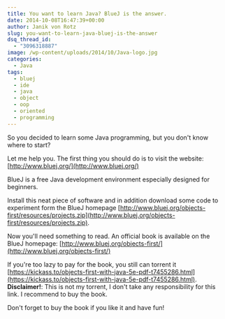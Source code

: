 ```yaml
---
title: You want to learn Java? BlueJ is the answer.
date: 2014-10-08T16:47:39+00:00
author: Janik von Rotz
slug: you-want-to-learn-java-bluej-is-the-answer
dsq_thread_id:
  - "3096318887"
image: /wp-content/uploads/2014/10/Java-logo.jpg
categories:
  - Java
tags:
  - bluej
  - ide
  - java
  - object
  - oop
  - oriented
  - programming
---
```

So you decided to learn some Java programming, but you don't know where to start?

Let me help you. The first thing you should do is to visit the website: [http://www.bluej.org/](http://www.bluej.org/)
<!--more-->
BlueJ is a free Java development environment especially designed for beginners.

Install this neat piece of software and in addition download some code to experiment form the BlueJ homepage [http://www.bluej.org/objects-first/resources/projects.zip](http://www.bluej.org/objects-first/resources/projects.zip).

Now you'll need something to read. An official book is available on the BlueJ homepage: [http://www.bluej.org/objects-first/](http://www.bluej.org/objects-first/)

If you're too lazy to pay for the book, you still can torrent it [https://kickass.to/objects-first-with-java-5e-pdf-t7455286.html](https://kickass.to/objects-first-with-java-5e-pdf-t7455286.html).
**Disclaimer!**: This is not my torrent, I don't take any responsibility for this link. I recommend to buy the book.

Don't forget to buy the book if you like it and have fun!
